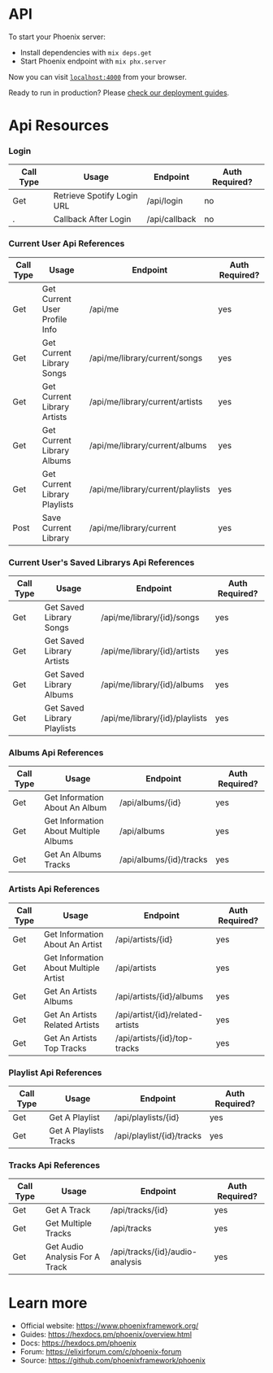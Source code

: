 # API

To start your Phoenix server:

  * Install dependencies with `mix deps.get`
  * Start Phoenix endpoint with `mix phx.server`

Now you can visit [`localhost:4000`](http://localhost:4000) from your browser.

Ready to run in production? Please [check our deployment guides](https://hexdocs.pm/phoenix/deployment.html).

# Api Resources

### Login

Call Type | Usage | Endpoint | Auth Required?
--------- | ----- | -------- | --------------
Get | Retrieve Spotify Login URL | /api/login | no
. | Callback After Login | /api/callback | no

### Current User Api References
Call Type | Usage | Endpoint | Auth Required?
--------- | ----- | -------- | --------------
Get | Get Current User Profile Info | /api/me | yes
Get | Get Current Library Songs | /api/me/library/current/songs | yes
Get | Get Current Library Artists| /api/me/library/current/artists | yes
Get | Get Current Library Albums| /api/me/library/current/albums | yes 
Get | Get Current Library Playlists| /api/me/library/current/playlists | yes
Post | Save Current Library | /api/me/library/current | yes

### Current User's Saved Librarys Api References
Call Type | Usage | Endpoint | Auth Required?
--------- | ----- | -------- | --------------
Get | Get Saved Library Songs | /api/me/library/{id}/songs | yes
Get | Get Saved Library Artists| /api/me/library/{id}/artists | yes
Get | Get Saved Library Albums| /api/me/library/{id}/albums | yes 
Get | Get Saved Library Playlists| /api/me/library/{id}/playlists | yes

### Albums Api References
Call Type | Usage | Endpoint | Auth Required?
--------- | ----- | -------- | --------------
Get | Get Information About An Album | /api/albums/{id} | yes
Get | Get Information About Multiple Albums | /api/albums | yes
Get | Get An Albums Tracks | /api/albums/{id}/tracks | yes

### Artists Api References
Call Type | Usage | Endpoint | Auth Required?
--------- | ----- | -------- | --------------
Get | Get Information About An Artist | /api/artists/{id} | yes
Get | Get Information About Multiple Artist | /api/artists | yes
Get | Get An Artists Albums | /api/artists/{id}/albums | yes 
Get | Get An Artists Related Artists | /api/artist/{id}/related-artists | yes
Get | Get An Artists Top Tracks |/api/artists/{id}/top-tracks |yes

### Playlist Api References
Call Type | Usage | Endpoint | Auth Required?
--------- | ----- | -------- | --------------
Get | Get A Playlist | /api/playlists/{id} | yes
Get | Get A Playlists Tracks | /api/playlist/{id}/tracks | yes

### Tracks Api References
Call Type | Usage | Endpoint | Auth Required?
--------- | ----- | -------- | --------------
Get | Get A Track | /api/tracks/{id} | yes
Get | Get Multiple Tracks | /api/tracks | yes
Get | Get Audio Analysis For A Track | /api/tracks/{id}/audio-analysis | yes

# Learn more

  * Official website: https://www.phoenixframework.org/
  * Guides: https://hexdocs.pm/phoenix/overview.html
  * Docs: https://hexdocs.pm/phoenix
  * Forum: https://elixirforum.com/c/phoenix-forum
  * Source: https://github.com/phoenixframework/phoenix
